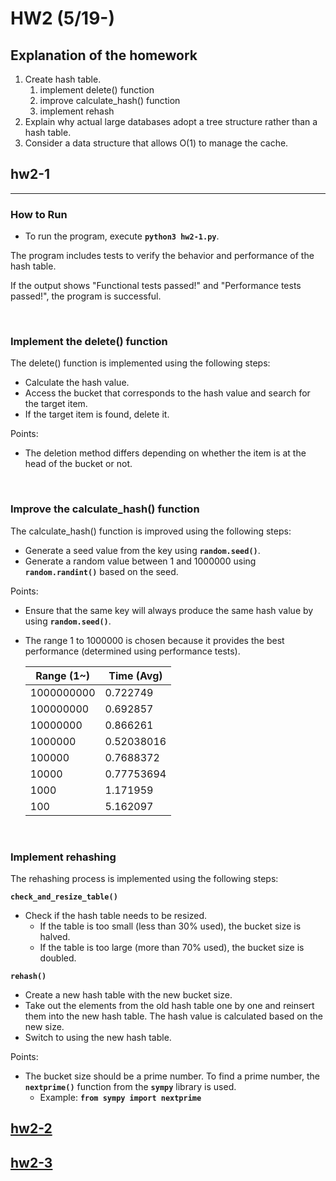 # HW2 (5/19-)

## Explanation of the homework

1. Create hash table.
    1. implement delete() function
    2. improve calculate_hash() function
    3. implement rehash 
2. Explain why actual large databases adopt a tree structure rather than a hash table.
3. Consider a data structure that allows O(1) to manage the cache.

## hw2-1

---

### **How to Run**

- To run the program, execute **`python3 hw2-1.py`**.

The program includes tests to verify the behavior and performance of the hash table.

If the output shows "Functional tests passed!" and "Performance tests passed!", the program is successful.

<br>

### **Implement the delete() function**

The delete() function is implemented using the following steps:

- Calculate the hash value.
- Access the bucket that corresponds to the hash value and search for the target item.
- If the target item is found, delete it.

Points:

- The deletion method differs depending on whether the item is at the head of the bucket or not.

<br>

### **Improve the calculate_hash() function**

The calculate_hash() function is improved using the following steps:

- Generate a seed value from the key using **`random.seed()`**.
- Generate a random value between 1 and 1000000 using **`random.randint()`** based on the seed.

Points:

- Ensure that the same key will always produce the same hash value by using **`random.seed()`**.
- The range 1 to 1000000 is chosen because it provides the best performance (determined using performance tests).
    
    
    | Range (1~) | Time (Avg) |
    | --- | --- |
    | 1000000000 | 0.722749 |
    | 100000000 | 0.692857 |
    | 10000000 | 0.866261 |
    | 1000000 | 0.52038016 |
    | 100000 | 0.7688372 |
    | 10000 | 0.77753694 |
    | 1000 | 1.171959 |
    | 100 | 5.162097 |

<br>

### **Implement rehashing**

The rehashing process is implemented using the following steps:

**`check_and_resize_table()`**

- Check if the hash table needs to be resized.
    - If the table is too small (less than 30% used), the bucket size is halved.
    - If the table is too large (more than 70% used), the bucket size is doubled.

**`rehash()`**

- Create a new hash table with the new bucket size.
- Take out the elements from the old hash table one by one and reinsert them into the new hash table. The hash value is calculated based on the new size.
- Switch to using the new hash table.

Points:

- The bucket size should be a prime number. To find a prime number, the **`nextprime()`** function from the **`sympy`** library is used.
    - Example: **`from sympy import nextprime`**

## [hw2-2](/hw2-2.md)

## [hw2-3](/hw2-3.md)